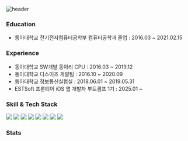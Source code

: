 ![header](https://capsule-render.vercel.app/api?type=soft&color=auto&height=150&text=GeunwoongSim&fontSize=90)

<!--
**GeunwoongSim/GeunwoongSim** is a ✨ _special_ ✨ repository because its `README.md` (this file) appears on your GitHub profile.

Here are some ideas to get you started:

- 🔭 I’m currently working on ...
- 🌱 I’m currently learning ...
- 👯 I’m looking to collaborate on ...
- 🤔 I’m looking for help with ...
- 💬 Ask me about ...
- 📫 How to reach me: ...
- 😄 Pronouns: ...
- ⚡ Fun fact: ...
-->

### Education
- 동아대학교 전기전자컴퓨터공학부 컴퓨터공학과 졸업 : 2016.03 ~ 2021.02.15

### Experience
- 동아대학교 SW개발 동아리 CPU : 2016.03 ~ 2019.12
- 동아대학교 디스이즈 개발팀 : 2016.10 ~ 2020.09
- 동아대학교 정보통신실험실 : 2018.06.01 ~ 2019.05.31
- ESTSoft 프론티어 iOS 앱 개발자 부트캠프 1기 : 2025.01 ~ 

### Skill & Tech Stack
<img src="https://img.shields.io/badge/ios-000000?style=for-the-badge&logo=iOS&logoColor=white">
<img src="https://img.shields.io/badge/swift-F05138?style=for-the-badge&logo=Swift&logoColor=white">
<img src="https://img.shields.io/badge/uikit-F05138?style=for-the-badge&logo=Swift&logoColor=white">
<img src="https://img.shields.io/badge/swiftui-F05138?style=for-the-badge&logo=Swift&logoColor=white">
<img src="https://img.shields.io/badge/xcode-147EFB?style=for-the-badge&logo=xcode&logoColor=white">


<img src="https://img.shields.io/badge/github-181717?style=for-the-badge&logo=github&logoColor=white">
<img src="https://img.shields.io/badge/figma-F24E1E?style=for-the-badge&logo=Figma&logoColor=white">
<img src="https://img.shields.io/badge/notion-000000?style=for-the-badge&logo=notion&logoColor=white">

### Stats